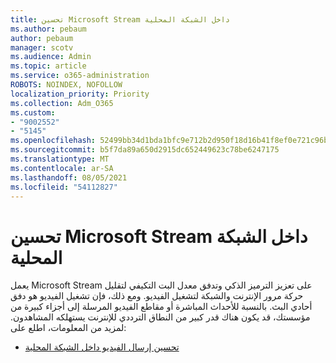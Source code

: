 ```yaml
---
title: تحسين Microsoft Stream داخل الشبكة المحلية
ms.author: pebaum
author: pebaum
manager: scotv
ms.audience: Admin
ms.topic: article
ms.service: o365-administration
ROBOTS: NOINDEX, NOFOLLOW
localization_priority: Priority
ms.collection: Adm_O365
ms.custom:
- "9002552"
- "5145"
ms.openlocfilehash: 52499bb34d1bda1bfc9e712b2d950f18d16b41f8ef0e721c96b189b07f1cd461
ms.sourcegitcommit: b5f7da89a650d2915dc652449623c78be6247175
ms.translationtype: MT
ms.contentlocale: ar-SA
ms.lasthandoff: 08/05/2021
ms.locfileid: "54112827"
---
```

# <a name="optimizing-stream-within-my-local-network"></a>تحسين Microsoft Stream داخل الشبكة المحلية

يعمل Microsoft Stream على تعزيز الترميز الذكي وتدفق معدل البت التكيفي لتقليل حركة مرور الإنترنت والشبكة لتشغيل الفيديو. ومع ذلك، فإن تشغيل الفيديو هو دفق أحادي البث. بالنسبة للأحداث المباشرة أو مقاطع الفيديو المرسلة إلى أجزاء كبيرة من مؤسستك، قد يكون هناك قدر كبير من النطاق الترددي للإنترنت يستهلكه المشاهدون. لمزيد من المعلومات، اطلع على:

- [تحسين إرسال الفيديو داخل الشبكة المحلية](https://docs.microsoft.com/stream/network-overview#optimizing-video-delivery-within-my-local-network)
